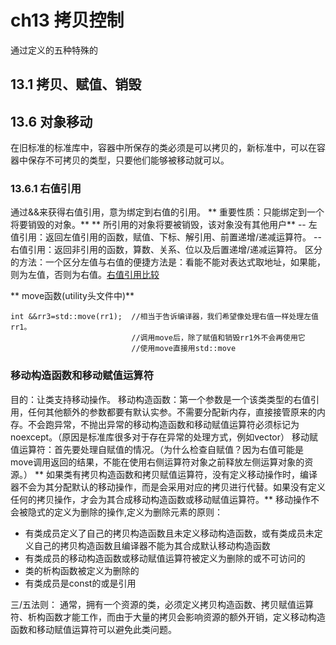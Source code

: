 # ch13 拷贝控制
通过定义的五种特殊的
## 13.1 拷贝、赋值、销毁
## 13.6 对象移动
在旧标准的标准库中，容器中所保存的类必须是可以拷贝的，新标准中，可以在容器中保存不可拷贝的类型，只要他们能够被移动就可以。
### 13.6.1 右值引用
通过&&来获得右值引用，意为绑定到右值的引用。
** 重要性质：只能绑定到一个将要销毁的对象。**
** 所引用的对象将要被销毁，该对象没有其他用户**
-- 左值引用：返回左值引用的函数，赋值、下标、解引用、前置递增/递减运算符。
-- 右值引用：返回非引用的函数，算数、关系、位以及后置递增/递减运算符。
区分的方法：一个区分左值与右值的便捷方法是：看能不能对表达式取地址，如果能，则为左值，否则为右值。[右值引用比较](http://blog.csdn.net/yapian8/article/details/42341307)

** move函数(utility头文件中)**
```
int &&rr3=std::move(rr1);  //相当于告诉编译器，我们希望像处理右值一样处理左值rr1。
                           //调用move后，除了赋值和销毁rr1外不会再使用它
                           //使用move直接用std::move
```

### 移动构造函数和移动赋值运算符
目的：让类支持移动操作。
移动构造函数：第一个参数是一个该类类型的右值引用，任何其他额外的参数都要有默认实参。不需要分配新内存，直接接管原来的内存。不会跑异常，不抛出异常的移动构造函数和移动赋值运算符必须标记为noexcept。（原因是标准库很多对于存在异常的处理方式，例如vector）
移动赋值运算符：首先要处理自赋值的情况。（为什么检查自赋值？因为右值可能是move调用返回的结果，不能在使用右侧运算符对象之前释放左侧运算对象的资源。）
** 如果类有拷贝构造函数和拷贝赋值运算符，没有定义移动操作时，编译器不会为其分配默认的移动操作，而是会采用对应的拷贝进行代替。如果没有定义任何的拷贝操作，才会为其合成移动构造函数或移动赋值运算符。**
移动操作不会被隐式的定义为删除的操作,定义为删除元素的原则：
- 有类成员定义了自己的拷贝构造函数且未定义移动构造函数，或有类成员未定义自己的拷贝构造函数且编译器不能为其合成默认移动构造函数
- 有类成员的移动构造函数或移动赋值运算符被定义为删除的或不可访问的
- 类的析构函数被定义为删除的
- 有类成员是const的或是引用

三/五法则：
通常，拥有一个资源的类，必须定义拷贝构造函数、拷贝赋值运算符、析构函数才能工作，而由于大量的拷贝会影响资源的额外开销，定义移动构造函数和移动赋值运算符可以避免此类问题。



